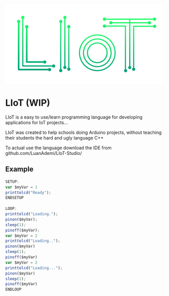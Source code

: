 ![LIoT](assets/LIoT.png)

# LIoT (WIP)

LIoT is a easy to use/learn programming language for developing applications for IoT projects...

LIoT was created to help schools doing Arduino projects, without teaching their students the hard and ugly language C++

To actual use the language download the IDE from github.com/LuanAdemi/LIoT-Studio/
## Example

```javascript
SETUP:
var $myVar = 1
printtolcd("Ready");
ENDSETUP

LOOP:
printtolcd("Loading.");
pinon($myVar);
sleep(1);
pinoff($myVar);
var $myVar = 2
printtolcd("Loading..");
pinon($myVar)
sleep(1);
pinoff($myVar)
var $myVar = 2
printtolcd("Loading...");
pinon($myVar)
sleep(1);
pinoff($myVar)
ENDLOOP
```
